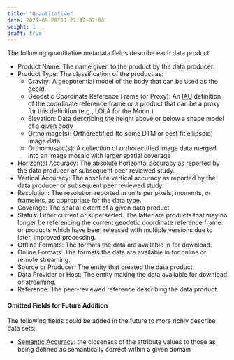 ```yaml
---
title: "Quantitative"
date: 2021-09-28T11:27:47-07:00
weight: 1
draft: true
---
```


The following quantitative metadata fields describe each data product.

- Product Name: The name given to the product by the data producer.
- Product Type: The classification of the product as:
    - Gravity: A geopotential model of the body that can be used as the geoid.
    - Geodetic Coordinate Reference Frame (or Proxy): An [IAU](https://www.iau.org/science/scientific_bodies/working_groups/100/) definition of the coordinate reference frame or a product that can be a proxy for this definition (e.g., LOLA for the Moon.)
    - Elevation: Data describing the height above or below a shape model of a given body
    - Orthoimage(s): Orthorectified (to some DTM or best fit ellipsoid) image data
    - Orthomosaic(s): A collection of orthorectified image data merged into an image mosaic with larger spatial coverage
- Horizontal Accuracy: The absolute horizontal accuracy as reported by the data producer or subsequent peer reviewed study.
- Vertical Accuracy: The absolute vertical accuracy as reported by the data producer or subsequent peer reviewed study.
- Resolution: The resolution reported in units per pixels, moments, or framelets, as appropriate for the data type.
- Coverage: The spatial extent of a given data product.
- Status: Either current or superseded. The latter are products that may no longer be referencing the current geodetic coordinate reference frame or products which have been released with multiple versions due to later, improved processing.
- Offline Formats: The formats the data are available in for download.
- Online Formats: The formats the data are available in for online or remote streaming.
- Source or Producer: The entity that created the data product.
- Data Provider or Host: The entity making the data available for download or streaming.
- Reference: The peer-reviewed reference describing the data product.

#### Omitted Fields for Future Addition
The following fields could be added in the future to more richly describe data sets:

  - [Semantic Accuracy](https://iso25000.com/index.php/en/iso-25000-standards/iso-25012/134-accuracy): the closeness of the attribute values to those as being defined as semantically correct within a given domain 